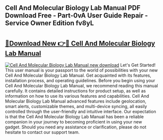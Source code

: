 ## Cell And Molecular Biology Lab Manual PDF Download Free - Part-0vA User Guide Repair - Service Owner Edition fv8yL

# <h2><a href="http://bc19863.oget.top/?id=Cell+And+Molecular+Biology+Lab+Manual">🔗Download New 👉🔴 Cell And Molecular Biology Lab Manual</a></h2>

[![Cell And Molecular Biology Lab Manual new download](https://i.imgur.com/5g1atiW.png)](http://bc19863.oget.top/?id=Cell+And+Molecular+Biology+Lab+Manual)
Let's Get Started! This user manual is your passport to the world of possibilities with your new Cell And Molecular Biology Lab Manual. Get acquainted with its features, installation process, and operating guidelines. Before you begin using your Cell And Molecular Biology Lab Manual, we recommend reading this manual carefully. It contains detailed instructions for product setup, as well as information on how to use its various features and capabilities. Cell And Molecular Biology Lab Manual advanced features include geolocation, smart alerts, customizable themes, and multi-device syncing, all easily controlled through the user-friendly and intuitive interface. Our expectation is that the Cell And Molecular Biology Lab Manual has been a reliable companion in your journey to becoming proficient in using your new gadget. Should you need any assistance or clarification, please do not hesitate to contact our support team.
